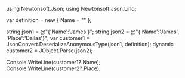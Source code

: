 using Newtonsoft.Json;
using Newtonsoft.Json.Linq;

var definition = new { Name = "" };

string json1 = @"{'Name':'James'}";
string json2 = @"{'Name':'James', 'Place':'Dallas'}";
var customer1 = JsonConvert.DeserializeAnonymousType(json1, definition);
dynamic customer2 = JObject.Parse(json2);

Console.WriteLine(customer1?.Name);
Console.WriteLine(customer2?.Place);